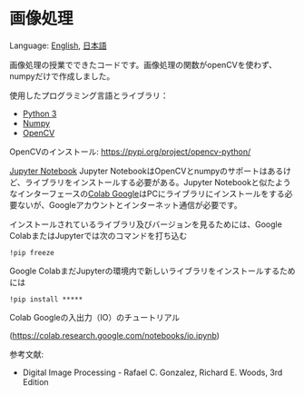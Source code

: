 # 画像処理

Language: [English](README.en.md), [日本語](README.md)

画像処理の授業でできたコードです。画像処理の関数がopenCVを使わず、numpyだけで作成しました。

使用したプログラミング言語とライブラリ：
- [Python 3](https://www.python.org)
- [Numpy](http://www.numpy.org)
- [OpenCV](https://docs.opencv.org/3.4/d7/d9f/tutorial_linux_install.html)

OpenCVのインストール: https://pypi.org/project/opencv-python/

[Jupyter Notebook](http://jupyter.org)
 Jupyter NotebookはOpenCVとnumpyのサポートはあるけど、ライブラリをインストールする必要がある。Jupyter Notebookと似たようなインターフェースの[Colab Google](https://colab.research.google.com)はPCにライブラリにインストールをする必要ないが、Googleアカウントとインターネット通信が必要です。

 インストールされているライブラリ及びバージョンを見るためには、Google ColabまたはJupyterでは次のコマンドを打ち込む

    !pip freeze

 Google ColabまだJupyterの環境内で新しいライブラリをインストールするためには

    !pip install *****

Colab Googleの入出力（IO）のチュートリアル

(https://colab.research.google.com/notebooks/io.ipynb)

参考文献:
- Digital Image Processing - Rafael C. Gonzalez, Richard E. Woods, 3rd Edition
